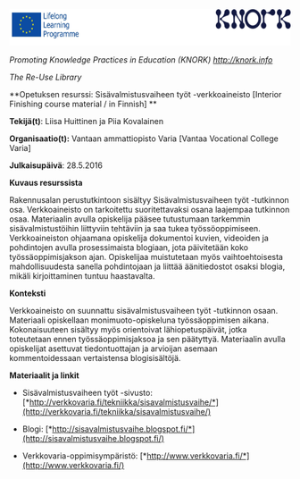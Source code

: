 <img src="img040/media/image01.png" width="624" height="65" />

*Promoting Knowledge Practices in Education (KNORK) http://knork.info*

*The Re-Use Library*

**Opetuksen resurssi: Sisävalmistusvaiheen työt -verkkoaineisto \[Interior Finishing course material / in Finnish\] **

**Tekijä(t)**: Liisa Huittinen ja Piia Kovalainen

**Organisaatio(t):** Vantaan ammattiopisto Varia \[Vantaa Vocational College Varia\]

**Julkaisupäivä**: 28.5.2016

**Kuvaus resurssista**

Rakennusalan perustutkintoon sisältyy Sisävalmistusvaiheen työt -tutkinnon osa. Verkkoaineisto on tarkoitettu suoritettavaksi osana laajempaa tutkinnon osaa. Materiaalin avulla opiskelija pääsee tutustumaan tarkemmin sisävalmistustöihin liittyviin tehtäviin ja saa tukea työssöoppimiseen. Verkkoaineiston ohjaamana opiskelija dokumentoi kuvien, videoiden ja pohdintojen avulla prosessimaista blogiaan, jota päivitetään koko työssäoppimisjakson ajan. Opiskelijaa muistutetaan myös vaihtoehtoisesta mahdollisuudesta sanella pohdintojaan ja liittää äänitiedostot osaksi blogia, mikäli kirjoittaminen tuntuu haastavalta.

**Konteksti**

Verkkoaineisto on suunnattu sisävalmistusvaiheen työt -tutkinnon osaan. Materiaali opiskellaan monimuoto-opiskeluna työssäoppimisen aikana. Kokonaisuuteen sisältyy myös orientoivat lähiopetuspäivät, jotka toteutetaan ennen työssäoppimisjaksoa ja sen päätyttyä. Materiaalin avulla opiskelijat asettuvat tiedontuottajan ja arvioijan asemaan kommentoidessaan vertaistensa blogisisältöjä.

**Materiaalit ja linkit**

-   Sisävalmistusvaiheen työt -sivusto: [*http://verkkovaria.fi/tekniikka/sisavalmistusvaihe/*](http://verkkovaria.fi/tekniikka/sisavalmistusvaihe/)

-   Blogi: [*http://sisavalmistusvaihe.blogspot.fi/*](http://sisavalmistusvaihe.blogspot.fi/)

-   Verkkovaria-oppimisympäristö: [*http://www.verkkovaria.fi/*](http://www.verkkovaria.fi/)


